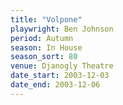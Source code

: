 ```yaml
---
title: "Volpone"
playwright: Ben Johnson
period: Autumn
season: In House
season_sort: 80
venue: Djanogly Theatre 
date_start: 2003-12-03
date_end: 2003-12-06
---
```

